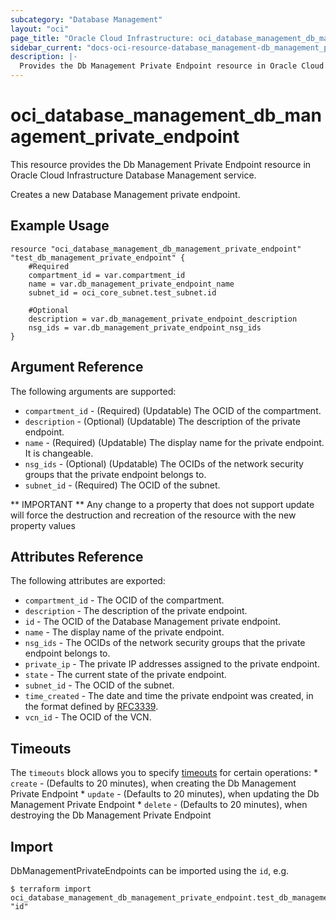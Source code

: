 ```yaml
---
subcategory: "Database Management"
layout: "oci"
page_title: "Oracle Cloud Infrastructure: oci_database_management_db_management_private_endpoint"
sidebar_current: "docs-oci-resource-database_management-db_management_private_endpoint"
description: |-
  Provides the Db Management Private Endpoint resource in Oracle Cloud Infrastructure Database Management service
---
```


# oci_database_management_db_management_private_endpoint
This resource provides the Db Management Private Endpoint resource in Oracle Cloud Infrastructure Database Management service.

Creates a new Database Management private endpoint.


## Example Usage

```hcl
resource "oci_database_management_db_management_private_endpoint" "test_db_management_private_endpoint" {
	#Required
	compartment_id = var.compartment_id
	name = var.db_management_private_endpoint_name
	subnet_id = oci_core_subnet.test_subnet.id

	#Optional
	description = var.db_management_private_endpoint_description
	nsg_ids = var.db_management_private_endpoint_nsg_ids
}
```

## Argument Reference

The following arguments are supported:

* `compartment_id` - (Required) (Updatable) The OCID of the compartment.
* `description` - (Optional) (Updatable) The description of the private endpoint.
* `name` - (Required) (Updatable) The display name for the private endpoint. It is changeable.
* `nsg_ids` - (Optional) (Updatable) The OCIDs of the network security groups that the private endpoint belongs to. 
* `subnet_id` - (Required) The OCID of the subnet.


** IMPORTANT **
Any change to a property that does not support update will force the destruction and recreation of the resource with the new property values

## Attributes Reference

The following attributes are exported:

* `compartment_id` - The OCID of the compartment.
* `description` - The description of the private endpoint.
* `id` - The OCID of the Database Management private endpoint.
* `name` - The display name of the private endpoint.
* `nsg_ids` - The OCIDs of the network security groups that the private endpoint belongs to. 
* `private_ip` - The private IP addresses assigned to the private endpoint. 
* `state` - The current state of the private endpoint.
* `subnet_id` - The OCID of the subnet.
* `time_created` - The date and time the private endpoint was created, in the format defined by [RFC3339](https://tools.ietf.org/html/rfc3339).
* `vcn_id` - The OCID of the VCN.

## Timeouts

The `timeouts` block allows you to specify [timeouts](https://registry.terraform.io/providers/hashicorp/oci/latest/docs/guides/changing_timeouts) for certain operations:
	* `create` - (Defaults to 20 minutes), when creating the Db Management Private Endpoint
	* `update` - (Defaults to 20 minutes), when updating the Db Management Private Endpoint
	* `delete` - (Defaults to 20 minutes), when destroying the Db Management Private Endpoint


## Import

DbManagementPrivateEndpoints can be imported using the `id`, e.g.

```
$ terraform import oci_database_management_db_management_private_endpoint.test_db_management_private_endpoint "id"
```

